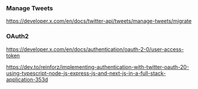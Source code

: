 ### Manage Tweets

https://developer.x.com/en/docs/twitter-api/tweets/manage-tweets/migrate

### OAuth2

https://developer.x.com/en/docs/authentication/oauth-2-0/user-access-token

https://dev.to/reinforz/implementing-authentication-with-twitter-oauth-20-using-typescript-node-js-express-js-and-next-js-in-a-full-stack-application-353d

